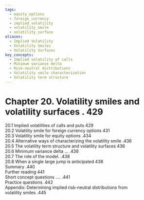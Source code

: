 ```yaml
---
tags:
  - equity_options
  - foreign_currency
  - implied_volatility
  - volatility_smile
  - volatility_surface
aliases:
  - Implied Volatility
  - Volatility Smiles
  - Volatility Surfaces
key_concepts:
  - Implied volatility of calls
  - Minimum variance delta
  - Risk-neutral distributions
  - Volatility smile characterization
  - Volatility term structure
---
```


# Chapter 20. Volatility smiles and volatility surfaces . 429  

20.1 Implied volatilities of calls and puts 429   
20.2 Volatility smile for foreign currency options 431   
20.3 Volatility smile for equity options .434   
20.4 Alternative ways of characterizing the volatility smile .436   
20.5 The volatility term structure and volatility surfaces 436   
20.6 Minimum variance delta ... .438   
20.7 The role of the model. .438   
20.8 When a single large jump is anticipated 438   
Summary .440   
Further reading 441   
Short concept questions .... .441   
Practice questions .442   
Appendix: Determining implied risk-neutral distributions from   
volatility smiles .445  
